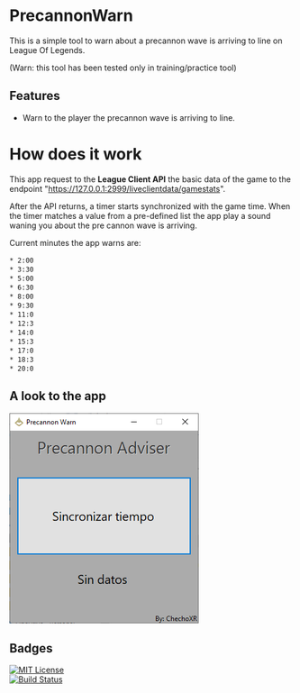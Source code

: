 # PrecannonWarn
This is a simple tool to warn about a precannon wave is arriving to line on League Of Legends.

(Warn: this tool has been tested only in training/practice tool)

## Features  
- Warn to the player the precannon wave is arriving to line.

# How does it work
  This app request to the **League Client API** the basic data of the game to the endpoint "https://127.0.0.1:2999/liveclientdata/gamestats".

  After the API returns, a timer starts synchronized with the game time. When the timer matches a value from a pre-defined list
  the app play a sound waning you about the pre cannon wave is arriving.

  Current minutes the app warns are:
  
    * 2:00
    * 3:30
    * 5:00
    * 6:30
    * 8:00
    * 9:30
    * 11:0
    * 12:3
    * 14:0
    * 15:3
    * 17:0
    * 18:3
    * 20:0

 
## A look to the app  
![](https://github.com/chechoXR/PrecannonWarn/blob/main/PreCannon/Assets/img/demo/demo.png)  

 
## Badges  
[![MIT License](https://img.shields.io/badge/License-MIT-green.svg)](https://choosealicense.com/licenses/mit/)  
[![Build Status](https://dev.azure.com/sergioestebanramirez/PrecannonWarn/_apis/build/status%2FchechoXR.PrecannonWarn?branchName=main)](https://dev.azure.com/sergioestebanramirez/PrecannonWarn/_build/latest?definitionId=1&branchName=main) 
 

